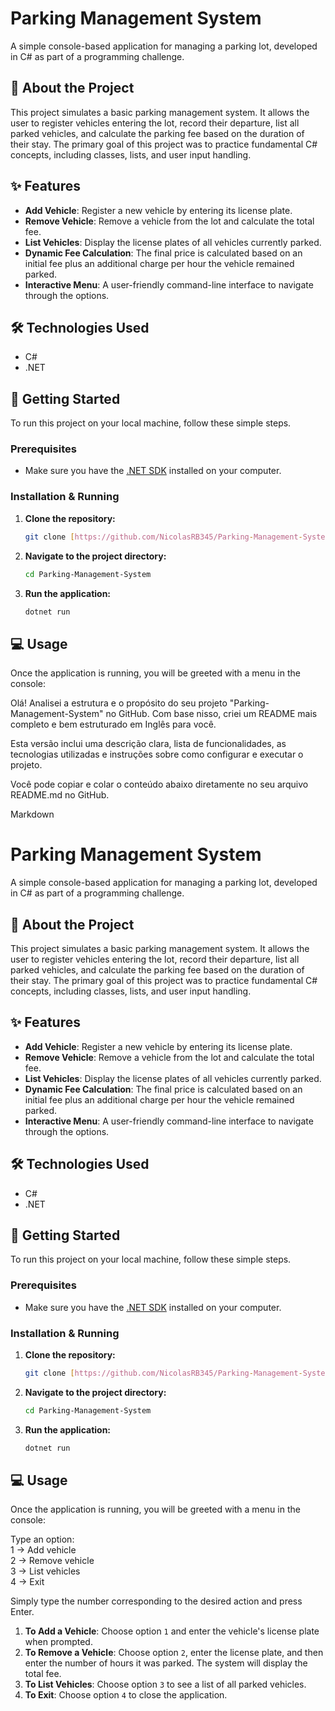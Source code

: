 # Parking Management System

A simple console-based application for managing a parking lot, developed in C# as part of a programming challenge.

## 📖 About the Project

This project simulates a basic parking management system. It allows the user to register vehicles entering the lot, record their departure, list all parked vehicles, and calculate the parking fee based on the duration of their stay. The primary goal of this project was to practice fundamental C# concepts, including classes, lists, and user input handling.

## ✨ Features

-   **Add Vehicle**: Register a new vehicle by entering its license plate.
-   **Remove Vehicle**: Remove a vehicle from the lot and calculate the total fee.
-   **List Vehicles**: Display the license plates of all vehicles currently parked.
-   **Dynamic Fee Calculation**: The final price is calculated based on an initial fee plus an additional charge per hour the vehicle remained parked.
-   **Interactive Menu**: A user-friendly command-line interface to navigate through the options.

## 🛠️ Technologies Used

-   C#
-   .NET

## 🚀 Getting Started

To run this project on your local machine, follow these simple steps.

### Prerequisites

-   Make sure you have the [.NET SDK](https://dotnet.microsoft.com/download) installed on your computer.

### Installation & Running

1.  **Clone the repository:**
    ```sh
    git clone [https://github.com/NicolasRB345/Parking-Management-System.git](https://github.com/NicolasRB345/Parking-Management-System.git)
    ```

2.  **Navigate to the project directory:**
    ```sh
    cd Parking-Management-System
    ```

3.  **Run the application:**
    ```sh
    dotnet run
    ```

## 💻 Usage

Once the application is running, you will be greeted with a menu in the console:

Olá! Analisei a estrutura e o propósito do seu projeto "Parking-Management-System" no GitHub. Com base nisso, criei um README mais completo e bem estruturado em Inglês para você.

Esta versão inclui uma descrição clara, lista de funcionalidades, as tecnologias utilizadas e instruções sobre como configurar e executar o projeto.

Você pode copiar e colar o conteúdo abaixo diretamente no seu arquivo README.md no GitHub.

Markdown

# Parking Management System

A simple console-based application for managing a parking lot, developed in C# as part of a programming challenge.

## 📖 About the Project

This project simulates a basic parking management system. It allows the user to register vehicles entering the lot, record their departure, list all parked vehicles, and calculate the parking fee based on the duration of their stay. The primary goal of this project was to practice fundamental C# concepts, including classes, lists, and user input handling.

## ✨ Features

-   **Add Vehicle**: Register a new vehicle by entering its license plate.
-   **Remove Vehicle**: Remove a vehicle from the lot and calculate the total fee.
-   **List Vehicles**: Display the license plates of all vehicles currently parked.
-   **Dynamic Fee Calculation**: The final price is calculated based on an initial fee plus an additional charge per hour the vehicle remained parked.
-   **Interactive Menu**: A user-friendly command-line interface to navigate through the options.

## 🛠️ Technologies Used

-   C#
-   .NET

## 🚀 Getting Started

To run this project on your local machine, follow these simple steps.

### Prerequisites

-   Make sure you have the [.NET SDK](https://dotnet.microsoft.com/download) installed on your computer.

### Installation & Running

1.  **Clone the repository:**
    ```sh
    git clone [https://github.com/NicolasRB345/Parking-Management-System.git](https://github.com/NicolasRB345/Parking-Management-System.git)
    ```

2.  **Navigate to the project directory:**
    ```sh
    cd Parking-Management-System
    ```

3.  **Run the application:**
    ```sh
    dotnet run
    ```

## 💻 Usage

Once the application is running, you will be greeted with a menu in the console:

Type an option:  
1 -> Add vehicle  
2 -> Remove vehicle  
3 -> List vehicles  
4 -> Exit

Simply type the number corresponding to the desired action and press Enter.

1.  **To Add a Vehicle**: Choose option `1` and enter the vehicle's license plate when prompted.
2.  **To Remove a Vehicle**: Choose option `2`, enter the license plate, and then enter the number of hours it was parked. The system will display the total fee.
3.  **To List Vehicles**: Choose option `3` to see a list of all parked vehicles.
4.  **To Exit**: Choose option `4` to close the application.
